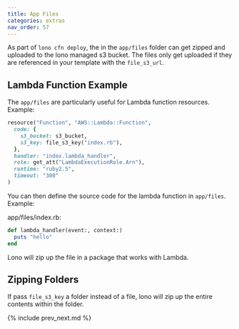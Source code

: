 ```yaml
---
title: App Files
categories: extras
nav_order: 57
---
```


As part of `lono cfn deploy`, the in the `app/files` folder can get zipped and uploaded to the lono managed s3 bucket. The files only get uploaded if they are referenced in your template with the `file_s3_url`.

## Lambda Function Example

The `app/files` are particularly useful for Lambda function resources.   Example:

```ruby
resource("Function", "AWS::Lambda::Function",
  code: {
    s3_bucket: s3_bucket,
    s3_key: file_s3_key("index.rb"),
  },
  handler: "index.lambda_handler",
  role: get_att("LambdaExecutionRole.Arn"),
  runtime: "ruby2.5",
  timeout: "300"
)
```

You can then define the source code for the lambda function in `app/files`.  Example:

app/files/index.rb:

```ruby
def lambda_handler(event:, context:)
  puts "hello"
end
```

Lono will zip up the file in a package that works with Lambda.

## Zipping Folders

If pass `file_s3_key` a folder instead of a file, lono will zip up the entire contents within the folder.

{% include prev_next.md %}
